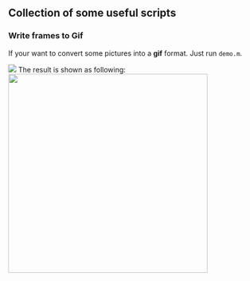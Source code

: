 ## Collection of some useful scripts

### Write frames to Gif

If your want to convert some pictures into a **gif** format. Just run `demo.m`.

![](http://p73slabes.bkt.clouddn.com/figs.png)
The result is shown as following:
<img src="http://p73slabes.bkt.clouddn.com/out.gif" width="400px">